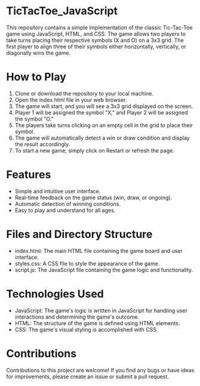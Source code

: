 # TicTacToe_JavaScript
This repository contains a simple implementation of the classic Tic-Tac-Toe game using JavaScript, HTML, and CSS. The game allows two players to take turns placing their respective symbols (X and O) on a 3x3 grid. The first player to align three of their symbols either horizontally, vertically, or diagonally wins the game.

# How to Play
1. Clone or download the repository to your local machine.
2. Open the index.html file in your web browser.
3. The game will start, and you will see a 3x3 grid displayed on the screen.
4. Player 1 will be assigned the symbol "X," and Player 2 will be assigned the symbol "O."
5. The players take turns clicking on an empty cell in the grid to place their symbol.
6. The game will automatically detect a win or draw condition and display the result accordingly.
7. To start a new game, simply click on Restart or refresh the page.

# Features
* Simple and intuitive user interface.
* Real-time feedback on the game status (win, draw, or ongoing).
* Automatic detection of winning conditions.
* Easy to play and understand for all ages.

# Files and Directory Structure
* index.html: The main HTML file containing the game board and user interface.
* styles.css: A CSS file to style the appearance of the game.
* script.js: The JavaScript file containing the game logic and functionality.

# Technologies Used
* JavaScript: The game's logic is written in JavaScript for handling user interactions and determining the game's outcome.
* HTML: The structure of the game is defined using HTML elements.
* CSS: The game's visual styling is accomplished with CSS.

# Contributions
Contributions to this project are welcome! If you find any bugs or have ideas for improvements, please create an issue or submit a pull request.
